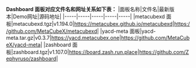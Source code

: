 **Dashboard 面板对应文件名和网址关系如下表：**
|面板名称|文件名|最新版本|Demo网址|源码地址|
|-----|-----|-----|-----|-----|
|metacubexd 面板|metacubexd.tgz|v1.194.0|<https://metacubex.github.io/metacubexd>|<https://github.com/MetaCubeX/metacubexd>|
|yacd-meta 面板|yacd-meta.tar.gz|v0.3.7|<https://yacd.metacubex.one>|<https://github.com/MetaCubeX/yacd-meta>|
|zashboard 面板|zashboard.tgz|v1.107.0|<https://board.zash.run.place>|<https://github.com/Zephyruso/zashboard>|
